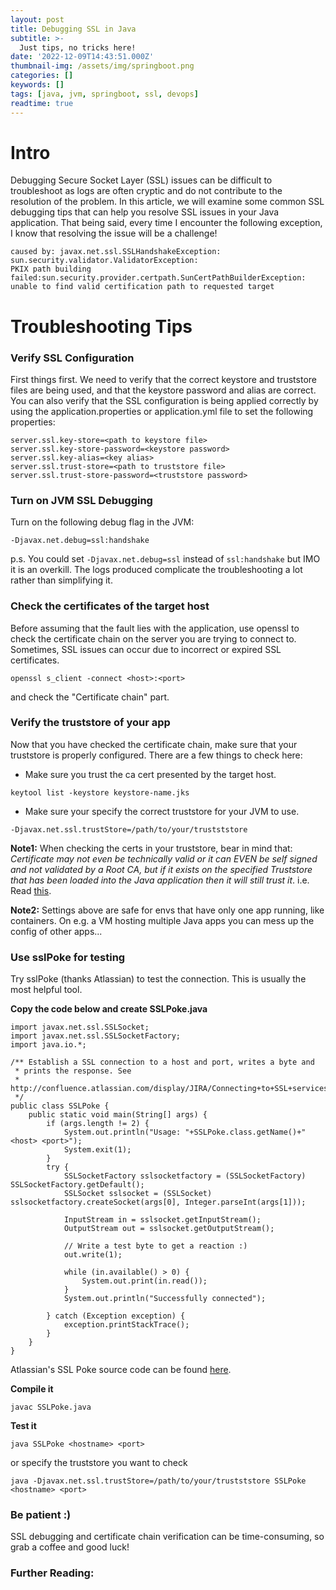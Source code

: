 ```yaml
---
layout: post
title: Debugging SSL in Java
subtitle: >-
  Just tips, no tricks here!
date: '2022-12-09T14:43:51.000Z'
thumbnail-img: /assets/img/springboot.png
categories: []
keywords: []
tags: [java, jvm, springboot, ssl, devops]
readtime: true
---
```


# Intro

Debugging Secure Socket Layer (SSL) issues can be difficult to troubleshoot as logs are often cryptic and do not contribute to the resolution of the problem. In this article, we will examine some common SSL debugging tips that can help you resolve SSL issues in your Java application.
That being said, every time I encounter the following exception, I know that resolving the issue will be a challenge!

```
caused by: javax.net.ssl.SSLHandshakeException: sun.security.validator.ValidatorException: 
PKIX path building failed:sun.security.provider.certpath.SunCertPathBuilderException: 
unable to find valid certification path to requested target
```

# Troubleshooting Tips

### Verify SSL Configuration

First things first. We need to verify that the correct keystore and truststore files are being used, and that the keystore password and alias are correct. You can also verify that the SSL configuration is being applied correctly by using the application.properties or application.yml file to set the following properties:

```
server.ssl.key-store=<path to keystore file>
server.ssl.key-store-password=<keystore password>
server.ssl.key-alias=<key alias>
server.ssl.trust-store=<path to truststore file>
server.ssl.trust-store-password=<truststore password>
```

### Turn on JVM SSL Debugging

Turn on the following debug flag in the JVM:

```
-Djavax.net.debug=ssl:handshake
```

p.s. You could set ```-Djavax.net.debug=ssl``` instead of ```ssl:handshake``` but IMO it is an overkill. The logs produced complicate the troubleshooting a lot rather than simplifying it.


### Check the certificates of the target host

Before assuming that the fault lies with the application, use openssl to check the certificate chain on the server you are trying to connect to. Sometimes, SSL issues can occur due to incorrect or expired SSL certificates.

```
openssl s_client -connect <host>:<port>
``` 
 
and check the "Certificate chain" part.


### Verify the truststore of your app

Now that you have checked the certificate chain, make sure that your truststore is properly configured. There are a few things to check here:

- Make sure you trust the ca cert presented by the target host.
```
keytool list -keystore keystore-name.jks
```

- Make sure your specify the correct truststore for your JVM to use.
```
-Djavax.net.ssl.trustStore=/path/to/your/trustststore
```
		
**Note1:** When checking the certs in your truststore, bear in mind that: 
*Certificate may not even be technically valid or it can EVEN be self signed and not validated by a Root CA, but if it exists on the specified Truststore that has been loaded into the Java application then it will still trust it*. i.e. Read [this](https://softwareengineering.stackexchange.com/questions/308532/how-is-this-java-keystore-cert-still-valid).

**Note2:** Settings above are safe for envs that have only one app running, like containers. On e.g. a VM hosting multiple Java apps you can mess up the config of other apps...

### Use sslPoke for testing

Try sslPoke (thanks Atlassian) to test the connection. This is usually the most helpful tool.

**Copy the code below and create SSLPoke.java**

```
import javax.net.ssl.SSLSocket;
import javax.net.ssl.SSLSocketFactory;
import java.io.*;

/** Establish a SSL connection to a host and port, writes a byte and
 * prints the response. See
 * http://confluence.atlassian.com/display/JIRA/Connecting+to+SSL+services
 */
public class SSLPoke {
    public static void main(String[] args) {
		if (args.length != 2) {
			System.out.println("Usage: "+SSLPoke.class.getName()+" <host> <port>");
			System.exit(1);
		}
		try {
			SSLSocketFactory sslsocketfactory = (SSLSocketFactory) SSLSocketFactory.getDefault();
			SSLSocket sslsocket = (SSLSocket) sslsocketfactory.createSocket(args[0], Integer.parseInt(args[1]));

			InputStream in = sslsocket.getInputStream();
			OutputStream out = sslsocket.getOutputStream();

			// Write a test byte to get a reaction :)
			out.write(1);

			while (in.available() > 0) {
				System.out.print(in.read());
			}
			System.out.println("Successfully connected");

		} catch (Exception exception) {
			exception.printStackTrace();
		}
	}
}
```

Atlassian's SSL Poke source code can be found [here](https://confluence.atlassian.com/jira/files/117455/162693139/1/1214460547027/SSLPoke.java).

**Compile it**

```
javac SSLPoke.java
```

**Test it** 

```
java SSLPoke <hostname> <port>
```

or specify the truststore you want to check

```
java -Djavax.net.ssl.trustStore=/path/to/your/trustststore SSLPoke <hostname> <port>
```

### Be patient :) 

SSL debugging and certificate chain verification can be time-consuming, so grab a coffee and good luck!

### Further Reading:

<sub>
<https://matthewdavis111.com/java/poke-ssl-test-java-certs><br />
<https://stackoverflow.com/questions/5871279/ssl-and-cert-keystore><br />
<https://softwareengineering.stackexchange.com/questions/308532/how-is-this-java-keystore-cert-still-valid><br />
<https://stackoverflow.com/questions/23659564/limiting-java-ssl-debug-logging><br />
<https://confluence.atlassian.com/kb/unable-to-connect-to-ssl-services-due-to-pkix-path-building-failed-error-779355358.html><br />